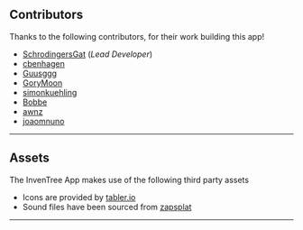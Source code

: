 ## Contributors

Thanks to the following contributors, for their work building this app!

- [SchrodingersGat](https://github.com/SchrodingersGat) (*Lead Developer*)
- [cbenhagen](https://github.com/cbenhagen)
- [Guusggg](https://github.com/Guusggg)
- [GoryMoon](https://github.com/GoryMoon)
- [simonkuehling](https://github.com/simonkuehling)
- [Bobbe](https://github.com/30350n)
- [awnz](https://github.com/awnz)
- [joaomnuno](https://github.com/joaomnuno)
--------

## Assets

The InvenTree App makes use of the following third party assets

- Icons are provided by [tabler.io](https://tabler.io/icons)
- Sound files have been sourced from [zapsplat](https://www.zapsplat.com)

--------
